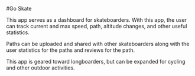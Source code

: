 #Go Skate

This app serves as a dashboard for skateboarders. With this app, the user can track current and max speed, path, altitude changes, and other useful statistics.

Paths can be uploaded and shared with other skateboarders along with the user statistics for the paths and reviews for the path.

This app is geared toward longboarders, but can be expanded for cycling and other outdoor activities.
